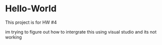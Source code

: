 # Hello-World
This project is for HW #4

im trying to figure out how to intergrate this using visual studio and its not working
